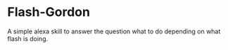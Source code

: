 # Flash-Gordon

A simple alexa skill to answer the question what to do depending on what flash is doing.
